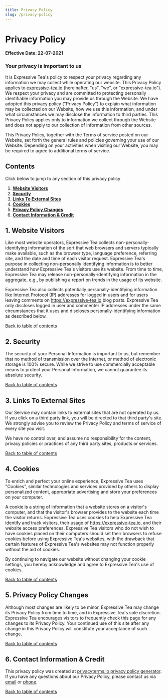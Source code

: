 ```yaml
---
title: Privacy Policy
slug: /privacy-policy
---
```

Privacy Policy
==============

**Effective Date: 22-07-2021**

### Your privacy is important to us

It is Expressive Tea's policy to respect your privacy regarding any information we may collect while operating our website. This Privacy Policy applies to [expressive-tea.io](https://expressive-tea.io) (hereinafter, "us", "we", or "expressive-tea.io"). We respect your privacy and are committed to protecting personally identifiable information you may provide us through the Website. We have adopted this privacy policy ("Privacy Policy") to explain what information may be collected on our Website, how we use this information, and under what circumstances we may disclose the information to third parties. This Privacy Policy applies only to information we collect through the Website and does not apply to our collection of information from other sources.

This Privacy Policy, together with the Terms of service posted on our Website, set forth the general rules and policies governing your use of our Website. Depending on your activities when visiting our Website, you may be required to agree to additional terms of service.

Contents
--------

Click below to jump to any section of this privacy policy

1.  [**Website Visitors**](#websitevisitors)
2.  [**Security**](#Security)
3.  [**Links To External Sites**](#ExternalLinks)
4.  [**Cookies**](#Cookies)
5.  [**Privacy Policy Changes**](#Changes)
6.  [**Contact Information & Credit**](#Credit)

1\. Website Visitors
--------------------

Like most website operators, Expressive Tea collects non-personally-identifying information of the sort that web browsers and servers typically make available, such as the browser type, language preference, referring site, and the date and time of each visitor request. Expressive Tea's purpose in collecting non-personally identifying information is to better understand how Expressive Tea's visitors use its website. From time to time, Expressive Tea may release non-personally-identifying information in the aggregate, e.g., by publishing a report on trends in the usage of its website.

Expressive Tea also collects potentially personally-identifying information like Internet Protocol (IP) addresses for logged in users and for users leaving comments on https://expressive-tea.io blog posts. Expressive Tea only discloses logged in user and commenter IP addresses under the same circumstances that it uses and discloses personally-identifying information as described below.

[Back to table of contents](#tableofcontents)

2\. Security
------------

The security of your Personal Information is important to us, but remember that no method of transmission over the Internet, or method of electronic storage is 100% secure. While we strive to use commercially acceptable means to protect your Personal Information, we cannot guarantee its absolute security.

[Back to table of contents](#tableofcontents)

3\. Links To External Sites
---------------------------

Our Service may contain links to external sites that are not operated by us. If you click on a third party link, you will be directed to that third party's site. We strongly advise you to review the Privacy Policy and terms of service of every site you visit.

We have no control over, and assume no responsibility for the content, privacy policies or practices of any third party sites, products or services.

[Back to table of contents](#tableofcontents)

4\. Cookies
-----------

To enrich and perfect your online experience, Expressive Tea uses "Cookies", similar technologies and services provided by others to display personalized content, appropriate advertising and store your preferences on your computer.

A cookie is a string of information that a website stores on a visitor's computer, and that the visitor's browser provides to the website each time the visitor returns. Expressive Tea uses cookies to help Expressive Tea identify and track visitors, their usage of https://expressive-tea.io, and their website access preferences. Expressive Tea visitors who do not wish to have cookies placed on their computers should set their browsers to refuse cookies before using Expressive Tea's websites, with the drawback that certain features of Expressive Tea's websites may not function properly without the aid of cookies.

By continuing to navigate our website without changing your cookie settings, you hereby acknowledge and agree to Expressive Tea's use of cookies.

[Back to table of contents](#tableofcontents)

5\. Privacy Policy Changes
--------------------------

Although most changes are likely to be minor, Expressive Tea may change its Privacy Policy from time to time, and in Expressive Tea's sole discretion. Expressive Tea encourages visitors to frequently check this page for any changes to its Privacy Policy. Your continued use of this site after any change in this Privacy Policy will constitute your acceptance of such change.

[Back to table of contents](#tableofcontents)

6\. Contact Information & Credit
--------------------------------

This privacy policy was created at [privacyterms.io privacy policy generator](https://privacyterms.io/privacy-policy-generator/ "Privacy policy generator"). If you have any questions about our Privacy Policy, please contact us via [email](mailto:admin@expressive-tea.io) or [phone](tel:).

[Back to table of contents](#tableofcontents)